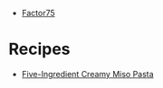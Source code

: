 - [Factor75](https://www.factor75.com)

# Recipes
- [Five-Ingredient Creamy Miso Pasta](https://cooking.nytimes.com/recipes/1020979-five-ingredient-creamy-miso-pasta)